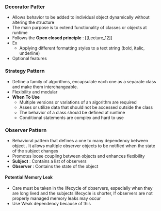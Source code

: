 
### Decorator Patter

- Allows behavior to be added to individual object dynamically without altering the structure
- The main purpose is to extend functionality of classes or objects at runtime 
- Follows the **Open closed principle** : [[Lecture_12]]
- Ex
	- Applying different formatting styles to a text string (bold, italic, underline)
- Optional features

### Strategy Pattern

- Define a family of algorithms, encapsulate each one as a separate class and make them interchangeable. 
- Flexibility and modular
- **When To Use**
	- Multiple versions or variations of an algorithm are required
	- Asses or utilize data that should not be accessed outside the class 
	- The behavior of a class should be defined at runtime
	- Conditional statements are complex and hard to use


### Observer Pattern

- Behavioral pattern that defines a one to many dependency between object . It allows multiple observer objects to be notified when the state of the subject changes
- Promotes loose coupling between objects and enhances flexibility
- **Subject** : Contains a list of observers
- **Observer** : Contains the state of the object

#### Potential Memory Leak

- Care must be taken in the lifecycle of observers, especially when they are long lived and the subjects lifecycle is shorter, If observers are not properly managed memory leaks may occur
- Use Weak dependency because of this